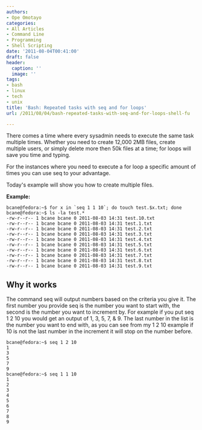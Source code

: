 ```yaml
---
authors:
- Ope Omotayo
categories:
- All Articles
- Command Line
- Programming
- Shell Scripting
date: '2011-08-04T00:41:00'
draft: false
header:
  caption: ''
  image: ''
tags:
- bash
- linux
- tech
- unix
title: 'Bash: Repeated tasks with seq and for loops'
url: /2011/08/04/bash-repeated-tasks-with-seq-and-for-loops-shell-fu

---
```


There comes a time where every sysadmin needs to execute the same task multiple times. Whether you need to create 12,000 2MB files, create multiple users, or simply delete more then 50k files at a time; for loops will save you time and typing.

For the instances where you need to execute a for loop a specific amount of times you can use seq to your advantage.

Today's example will show you how to create multiple files.

**Example:**

    bcane@fedora:~$ for x in `seq 1 1 10`; do touch test.$x.txt; done  
    bcane@fedora:~$ ls -la test.*  
    -rw-r--r-- 1 bcane bcane 0 2011-08-03 14:31 test.10.txt  
    -rw-r--r-- 1 bcane bcane 0 2011-08-03 14:31 test.1.txt  
    -rw-r--r-- 1 bcane bcane 0 2011-08-03 14:31 test.2.txt  
    -rw-r--r-- 1 bcane bcane 0 2011-08-03 14:31 test.3.txt  
    -rw-r--r-- 1 bcane bcane 0 2011-08-03 14:31 test.4.txt  
    -rw-r--r-- 1 bcane bcane 0 2011-08-03 14:31 test.5.txt  
    -rw-r--r-- 1 bcane bcane 0 2011-08-03 14:31 test.6.txt  
    -rw-r--r-- 1 bcane bcane 0 2011-08-03 14:31 test.7.txt  
    -rw-r--r-- 1 bcane bcane 0 2011-08-03 14:31 test.8.txt  
    -rw-r--r-- 1 bcane bcane 0 2011-08-03 14:31 test.9.txt  

## Why it works

The command seq will output numbers based on the criteria you give it. The first number you provide seq is the number you want to start with, the second is the number you want to increment by. For example if you put seq 1 2 10 you would get an output of 1, 3, 5, 7, & 9. The last number in the list is the number you want to end with, as you can see from my 1 2 10 example if 10 is not the last number in the increment it will stop on the number before.

    bcane@fedora:~$ seq 1 2 10  
    1  
    3  
    5  
    7  
    9  
    bcane@fedora:~$ seq 1 1 10  
    1  
    2  
    3  
    4  
    5  
    6  
    7  
    8  
    9
